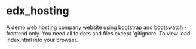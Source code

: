 # edx_hosting
A demo web hosting company website using bootstrap and bootswatch - frontend only.
You need all folders and files except 'gitignore.
To view load index.html into your browser.
